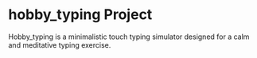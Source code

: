 # hobby_typing Project

Hobby_typing is a minimalistic touch typing simulator designed for a calm and meditative typing exercise.